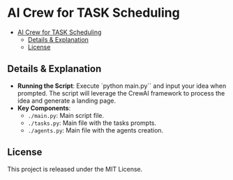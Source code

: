 # AI Crew for TASK Scheduling


- [AI Crew for TASK Scheduling](#ai-crew-for-task-scheduling)
  - [Details \& Explanation](#details--explanation)
  - [License](#license)

## Details & Explanation
- **Running the Script**: Execute `python main.py`` and input your idea when prompted. The script will leverage the CrewAI framework to process the idea and generate a landing page.
- **Key Components**:
  - `./main.py`: Main script file.
  - `./tasks.py`: Main file with the tasks prompts.
  - `./agents.py`: Main file with the agents creation.

## License
This project is released under the MIT License.
